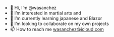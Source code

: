 - 👋 Hi, I’m @wasanchez
- 👀 I’m interested in martial arts and 
- 🌱 I’m currently learning japanese and Blazor
- 💞️ I’m looking to collaborate on my own projects
- 📫 How to reach me wasanchez@icloud.com

<!---
wasanchez/wasanchez is a ✨ special ✨ repository because its `README.md` (this file) appears on your GitHub profile.
You can click the Preview link to take a look at your changes.
--->
